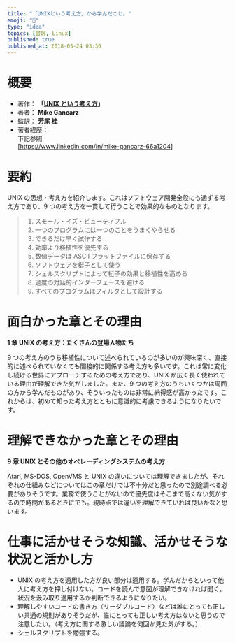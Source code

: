 ```yaml
---
title: "「UNIXという考え方」から学んだこと。"
emoji: "📖"
type: "idea"
topics: [書評, Linux]
published: true
published_at: 2018-03-24 03:36
---
```


# 概要

- 著作： **「[UNIX という考え方](https://amzn.to/3KXgYgD)」**
- 著者： **Mike Gancarz**
- 監訳： **芳尾 桂**
- 著者経歴：  
  下記参照  
  [https://www.linkedin.com/in/mike-gancarz-66a1204]

# 要約

UNIX の思想・考え方を紹介します。これはソフトウェア開発全般にも通ずる考え方であり、9 つの考え方を一貫して行うことで効果的なものとなります。

> 1. スモール・イズ・ビューティフル
> 2. 一つのプログラムには一つのことをうまくやらせる
> 3. できるだけ早く試作する
> 4. 効率より移植性を優先する
> 5. 数値データは ASCII フラットファイルに保存する
> 6. ソフトウェアを梃子として使う
> 7. シェルスクリプトによって梃子の効果と移植性を高める
> 8. 過度の対話的インターフェースを避ける
> 9. すべてのプログラムはフィルタとして設計する

# 面白かった章とその理由

**1 章 UNIX の考え方：たくさんの登場人物たち**

9 つの考え方のうち移植性について述べられているのが多いのが興味深く、直接的に述べられていなくても間接的に関係する考え方も多いです。これは常に変化し続ける世界にアプローチするための考え方であり、UNIX が広く長く使われている理由が理解できた気がしました。また、9 つの考え方のうちいくつかは周囲の方から学んだものがあり、そういったものは非常に納得感が高かったです。これからは、初めて知った考え方とともに意識的に考慮できるようになりたいです。

# 理解できなかった章とその理由

**9 章 UNIX とその他のオペレーディングシステムの考え方**

Atari, MS-DOS, OpenVMS と UNIX の違いについては理解できましたが、それぞれの仕組みなどについてはこの章だけでは不十分だと思ったので別途調べる必要がありそうです。業務で使うことがないので優先度はそこまで高くない気がするので時間があるときにでも。現時点では違いを理解できていれば良いかなと思います。

# 仕事に活かせそうな知識、活かせそうな状況と活かし方

- UNIX の考え方を適用した方が良い部分は適用する。学んだからといって他人に考え方を押し付けない。コードを読んで意図が理解できなければ聞く。状況を汲み取り適用するか判断できるようになりたい。
- 理解しやすいコードの書き方（リーダブルコード）などは誰にとっても正しい共通の規則がありそうだが、誰にとっても正しい考え方はないと思うので注意したい。（考え方に関する激しい議論を何回か見た気がする。）
- シェルスクリプトを勉強する。
